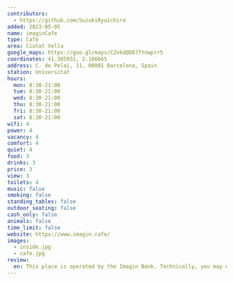 ```yaml
---
contributors:
  - https://github.com/SuzukiRyuichiro
added: 2023-05-05
name: imaginCafe
type: Cafe
area: Ciutat Vella
google_maps: https://goo.gl/maps/CZv6dQD87fYnwprr5
coordinates: 41.385931, 2.166665
address: C. de Pelai, 11, 08001 Barcelona, Spain
station: Universitat
hours:
  mon: 8:30-21:00
  tue: 8:30-21:00
  wed: 8:30-21:00
  thu: 8:30-21:00
  fri: 8:30-21:00
  sat: 8:30-21:00
wifi: 4
power: 4
vacancy: 4
comfort: 4
quiet: 4
food: 3
drinks: 3
price: 3
view: 3
toilets: 4
music: false
smoking: false
standing_tables: false
outdoor_seating: false
cash_only: false
animals: false
time_limit: false
website: https://www.imagin.cafe/
images:
  - inside.jpg
  - cafe.jpg
review:
  en: This place is operated by the Imagin Bank. Technically, you may need an Imagin Bank account, but the entrance staff were welcoming and did not check with me. I didn't even buy a coffee I think. According to a Google Maps review, the wifi is unusable, but I did not have any issues with it. The staff helped me out to connect it. The place is roomy and has plenty of power outlets. If you go upstairs, there is ample space to chill and relax like sofas and some books to read. I cannot recall the exact speed of the wifi, but I do remember having no trouble working.
---
```


